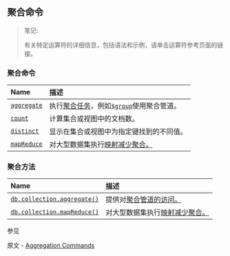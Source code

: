 ## 聚合命令

> 笔记: 
>
> 有关特定运算符的详细信息，包括语法和示例，请单击运算符参考页面的链接。

### 聚合命令

| Name                                                         | 描述                                                         |
| :----------------------------------------------------------- | :----------------------------------------------------------- |
| [`aggregate`](https://www.mongodb.com/docs/manual/reference/command/aggregate/#mongodb-dbcommand-dbcmd.aggregate) | 执行[聚合任务](https://www.mongodb.com/docs/manual/core/aggregation-pipeline/#std-label-aggregation-pipeline)，例如[`$group`](https://www.mongodb.com/docs/manual/reference/operator/aggregation/group/#mongodb-pipeline-pipe.-group)使用聚合管道。 |
| [`count`](https://www.mongodb.com/docs/manual/reference/command/count/#mongodb-dbcommand-dbcmd.count) | 计算集合或视图中的文档数。                                   |
| [`distinct`](https://www.mongodb.com/docs/manual/reference/command/distinct/#mongodb-dbcommand-dbcmd.distinct) | 显示在集合或视图中为指定键找到的不同值。                     |
| [`mapReduce`](https://www.mongodb.com/docs/manual/reference/command/mapReduce/#mongodb-dbcommand-dbcmd.mapReduce) | 对大型数据集执行[映射减少聚合。](https://www.mongodb.com/docs/manual/core/map-reduce/#std-label-map-reduce) |

### 聚合方法

| Name                                                         | 描述                                                         |
| :----------------------------------------------------------- | :----------------------------------------------------------- |
| [`db.collection.aggregate()`](https://www.mongodb.com/docs/manual/reference/method/db.collection.aggregate/#mongodb-method-db.collection.aggregate) | 提供对[聚合管道的访问。](https://www.mongodb.com/docs/manual/core/aggregation-pipeline/#std-label-aggregation-pipeline) |
| [`db.collection.mapReduce()`](https://www.mongodb.com/docs/manual/reference/method/db.collection.mapReduce/#mongodb-method-db.collection.mapReduce) | 对大型数据集执行[映射减少聚合。](https://www.mongodb.com/docs/manual/core/map-reduce/#std-label-map-reduce) |



 参见

原文 - [Aggregation Commands]( https://docs.mongodb.com/manual/reference/operator/aggregation/interface/ )

